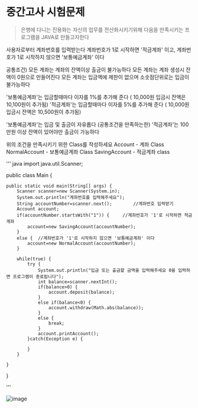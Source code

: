 # 중간고사 시험문제

> 은행에 다니는 진용화는 자신의 업무를 전산화시키기위해 다음을 만족시키는 프로그램을 JAVA로 만들고자한다


사용자로부터 계좌번호를 입력받는다 
계좌번호가 1로 시작하면 '적금계좌' 이고,
계좌번호가 1로 시작하지 않으면 '보통예금계좌' 이다


공통조건)
모든 계좌는 계좌의 잔액이상 출금이 불가능하다
모든 계좌는 계좌 생성시 잔액이 0원으로 만들어진다
모든 계좌는 입금액에 제한이 없으며 소숫점단위로는 입금이 불가능하다

'보통예금계좌'는 입금할때마다 이자를 1%를 추가해 준다 ( 10,000원 입금시 잔액은 10,100원이 추가됨)
'적금계좌'는 입금할때마다 이자를 5%를 추가해 준다 ( 10,000원 입금시 잔액은 10,500원이 추가됨)

'보통예금계좌'는 입금 및 출금이 자유롭다 (공통조건을 만족하는한)
'적금계좌'는 100만원 이상 잔액이 있어야만 출금이 가능하다


위의 조건을 만족시키기 위한 Class를 작성하세요
Account - 계좌 Class
NormalAccount - 보통예금계좌 Class
SavingAccount - 적금계좌 class

''' java
import java.util.Scanner;

public class Main {
	
	public static void main(String[] args) {
		Scanner scanner=new Scanner(System.in);
		System.out.println("계좌번호를 입력해주세요");
		String accountNumber=scanner.next();		//계좌번호 입력받기
		Account account;
		if(accountNumber.startsWith("1")) {		//계좌번호가 '1'로 시작하면 적금계좌
			account=new SavingAccount(accountNumber);
		}
		else {	//계좌번호가 '1'로 시작하지 않으면 '보통예금계좌' 이다
			account=new NormalAccount(accountNumber);
		}
		
		while(true) {
			try {
				System.out.println("입금 또는 출금할 금액을 입력해주세요 0을 입력하면 프로그램이 종료됩니다");
				int balance=scanner.nextInt();
				if(balance>0) {
					account.deposit(balance);
				}
				else if(balance<0) {
					account.withdraw(Math.abs(balance));
				}
				else {
					break;
				}
				account.printAccount();
			}catch(Exception e) {

			}
		}
		
	}
}

'''


![image](https://user-images.githubusercontent.com/21700482/163700531-85f8c86e-f4c1-46b1-8820-a2e482ac096e.png)

